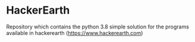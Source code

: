 # HackerEarth
Repository which contains the python 3.8 simple solution for the programs available in hackerearth (https://www.hackerearth.com)